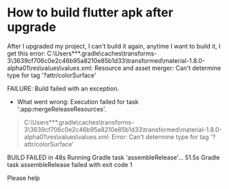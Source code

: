 
# How to build flutter apk after upgrade

After I upgraded my project, I can't build it again, anytime I want to build it, I get this error:
C:\Users\***\.gradle\caches\transforms-3\3639cf706c0e2c46b95a8210e85b1d33\transformed\material-1.8.0-alpha01\res\values\values.xml: Resource and asset merger: Can't determine type for tag '<macro name="m3_comp_bottom_app_bar_container_color">?attr/colorSurface</macro>'

FAILURE: Build failed with an exception.

* What went wrong:
Execution failed for task ':app:mergeReleaseResources'.
> C:\Users\***\.gradle\caches\transforms-3\3639cf706c0e2c46b95a8210e85b1d33\transformed\material-1.8.0-alpha01\res\values\values.xml: Error: Can't determine type for tag '<macro name="m3_comp_bottom_app_bar_container_color">?attr/colorSurface</macro>'

BUILD FAILED in 48s
Running Gradle task 'assembleRelease'...                           51.5s
Gradle task assembleRelease failed with exit code 1

Please help

        